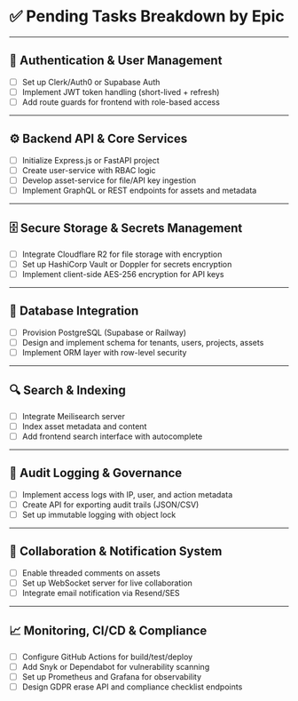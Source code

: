 # ✅ Pending Tasks Breakdown by Epic

---

## 🔐 Authentication & User Management

- [ ] Set up Clerk/Auth0 or Supabase Auth
- [ ] Implement JWT token handling (short-lived + refresh)
- [ ] Add route guards for frontend with role-based access

---

## ⚙️ Backend API & Core Services

- [ ] Initialize Express.js or FastAPI project
- [ ] Create user-service with RBAC logic
- [ ] Develop asset-service for file/API key ingestion
- [ ] Implement GraphQL or REST endpoints for assets and metadata

---

## 🗄️ Secure Storage & Secrets Management

- [ ] Integrate Cloudflare R2 for file storage with encryption
- [ ] Set up HashiCorp Vault or Doppler for secrets encryption
- [ ] Implement client-side AES-256 encryption for API keys

---

## 🧩 Database Integration

- [ ] Provision PostgreSQL (Supabase or Railway)
- [ ] Design and implement schema for tenants, users, projects, assets
- [ ] Implement ORM layer with row-level security

---

## 🔍 Search & Indexing

- [ ] Integrate Meilisearch server
- [ ] Index asset metadata and content
- [ ] Add frontend search interface with autocomplete

---

## 📜 Audit Logging & Governance

- [ ] Implement access logs with IP, user, and action metadata
- [ ] Create API for exporting audit trails (JSON/CSV)
- [ ] Set up immutable logging with object lock

---

## 🤝 Collaboration & Notification System

- [ ] Enable threaded comments on assets
- [ ] Set up WebSocket server for live collaboration
- [ ] Integrate email notification via Resend/SES

---

## 📈 Monitoring, CI/CD & Compliance

- [ ] Configure GitHub Actions for build/test/deploy
- [ ] Add Snyk or Dependabot for vulnerability scanning
- [ ] Set up Prometheus and Grafana for observability
- [ ] Design GDPR erase API and compliance checklist endpoints
